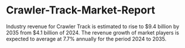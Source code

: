 # Crawler-Track-Market-Report
Industry revenue for Crawler Track is estimated to rise to $9.4 billion by 2035 from $4.1 billion of 2024. The revenue growth of market players is expected to average at 7.7% annually for the period 2024 to 2035.
